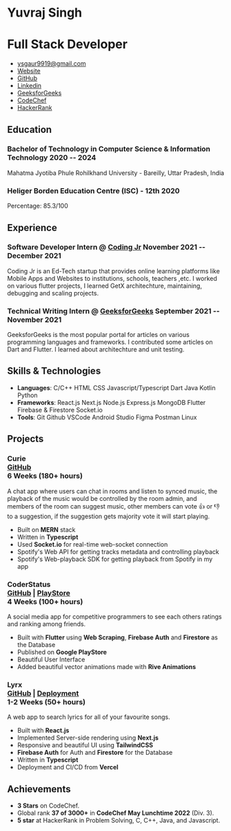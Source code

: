 # Yuvraj Singh

# <span class="title">Full Stack Developer<span>

- <ysgaur9919@gmail.com>
- [Website](https://curiousyuvi.github.io/)
- [GitHub](https://github.com/curiousyuvi)
- [Linkedin](https://www.linkedin.com/in/yuvraj-singh-b85ab71b9/)
- [GeeksforGeeks](https://auth.geeksforgeeks.org/user/curiousyuvi/articles)
- [CodeChef](https://codechef.com/users/curiousyuvi007)
- [HackerRank](https://www.hackerrank.com/curiousyuvi?hr_r=1)

## Education

### <span class="ed-heading">Bachelor of Technology in Computer Science & Information Technology </span > <span class="technologies">2020 -- 2024 </span>

Mahatma Jyotiba Phule Rohilkhand University - Bareilly, Uttar Pradesh, India

### <span class="ed-heading">Heliger Borden Education Centre (ISC) - 12th </span > <span class="technologies">2020</span>

Percentage: 85.3/100

## Experience

### <span>Software Developer Intern @ [Coding Jr](https://codingjr.in/) </span> <span class="technologies">November 2021 -- December 2021</span>

Coding Jr is an Ed-Tech startup that provides online learning platforms like Mobile Apps and Websites to institutions, schools, teachers ,etc. I worked on various flutter projects, I learned GetX architechture, maintaining, debugging and scaling projects.

### <span>Technical Writing Intern @ [GeeksforGeeks](https://www.geeksforgeeks.org/) </span> <span class="technologies">September 2021 -- November 2021</span>

GeeksforGeeks is the most popular portal for articles on various programming languages and frameworks. I contributed some articles on Dart and Flutter. I learned about architechture and unit testing.

## Skills & Technologies

- **Languages**: <span class='skill'>C/C++</span> <span class='skill'>HTML</span> <span class='skill'>CSS</span> <span class='skill'>Javascript/Typescript</span> <span class='skill'>Dart</span> <span class='skill'>Java</span> <span class='skill'>Kotlin</span> <span class='skill'>Python</span>
- **Frameworks**: <span class='skill'>React.js</span> <span class='skill'>Next.js</span> <span class='skill'>Node.js</span> <span class='skill'>Express.js</span> <span class='skill'>MongoDB</span> <span class='skill'>Flutter</span> <span class='skill'>Firebase & Firestore</span> <span class='skill'>Socket.io</span>
- **Tools**: <span class='skill'>Git</span> <span class='skill'>Github</span> <span class='skill'>VSCode</span> <span class='skill'>Android Studio</span> <span class='skill'>Figma</span> <span class='skill'>Postman</span> <span class='skill'>Linux</span>

## Projects

### <span class="project-heading">Curie <div class="link">[GitHub](https://github.com/curiousyuvi/curie)</div></span> <span class="technologies">6 Weeks (180+ hours)</span>

A chat app where users can chat in rooms and listen to synced music, the playback of the music would be controlled by the room admin, and members of the room can suggest music, other members can vote 👍️ or 👎️ to a suggestion, if the suggestion gets majority vote it will start playing.

- Built on **MERN** stack
- Written in **Typescript**
- Used **Socket.io** for real-time web-socket connection
- Spotify's Web API for getting tracks metadata and controlling playback
- Spotify's Web-playback SDK for getting playback from Spotify in my app

### <span class="project-heading">CoderStatus <div class="link">[GitHub](https://github.com/curiousyuvi/coder_status) | [PlayStore](https://play.google.com/store/apps/details?id=com.curiousyuvi.coderstatus)</div></span> <span class="technologies">4 Weeks (100+ hours)</span>

A social media app for competitive programmers to see each others ratings and ranking among friends.

- Built with **Flutter** using **Web Scraping**, **Firebase Auth** and **Firestore** as the Database
- Published on **Google PlayStore**
- Beautiful User Interface
- Added beautiful vector animations made with **Rive Animations**

### <span class="project-heading">Lyrx<div class="link">[GitHub](https://github.com/curiousyuvi/lyrx) | [Deployment](https://lyrx.vercel.app/)</div></span> <span class="technologies">1-2 Weeks (50+ hours)</span>

A web app to search lyrics for all of your favourite songs.

- Built with **React.js**
- Implemented Server-side rendering using **Next.js**
- Responsive and beautiful UI using **TailwindCSS**
- **Firebase Auth** for Auth and **Firestore** for the Database
- Written in **Typescript**
- Deployment and CI/CD from **Vercel**

## Achievements

- **3 Stars** on CodeChef.
- Global rank **37 of 3000+** in **CodeChef May Lunchtime 2022** (Div. 3).
- **5 star** at HackerRank in Problem Solving, C, C++, Java, and Javascript.
